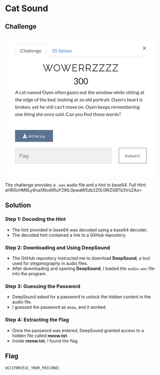 # Cat Sound

## Challenge

<p align= "center">
  <img src = "https://github.com/batricha/CTF-Writeups/blob/main/RWTH4.0/Steganography/WOWERRZZZZ/wowerrzzzz1.png" alt="Challenge Image">
</p>


The challenge provides a `.wav` audio file and a hint in base64. 
Full Hint: aHR0cHM6Ly9naXRodWIuY29tL0pwaW5zb2Z0L0RlZXBTb3VuZAo=

## Solution
### Step 1: Decoding the Hint
- The hint provided in base64 was decoded using a base64 decoder.
- The decoded hint contained a link to a GitHub repository.

### Step 2: Downloading and Using DeepSound
- The GitHub repository instructed me to download **DeepSound**, a tool used for steganography in audio files.
- After downloading and opening **DeepSound**, I loaded the `audio.wav` file into the program.

### Step 3: Guessing the Password
- DeepSound asked for a password to unlock the hidden content in the audio file.
- I guessed the password as `meow`, and it worked.

### Step 4: Extracting the Flag
- Once the password was entered, DeepSound granted access to a hidden file called **meow.txt**.
- Inside **meow.txt**, I found the flag.

## Flag
`UCC{F0R351C_Y0UR_FR313N8}`  
